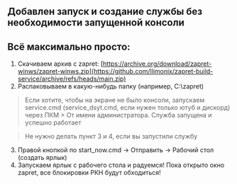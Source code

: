 ## Добавлен запуск и создание службы без необходимости запущенной консоли

## Всё максимально просто:
1. Скачиваем архив с zapret: [https://archive.org/download/zapret-winws/zapret-winws.zip](https://github.com/llimonix/zapret-build-service/archive/refs/heads/main.zip)
2. Распаковываем в какую-нибудь папку (например, C:\zapret)
> Если хотите, чтобы на экране не было консоли, запускаем service.cmd (service_dsyt.cmd, если нужен только ютуб и дискорд) через ПКМ > От имени администратора. Служба запущена и успешно работает 

> Не нужно делать пункт 3 и 4, если вы запустили службу
3. Правой кнопкой по start_now.cmd -> Отправить -> Рабочий стол (создать ярлык)
4. Запускаем ярлык с рабочего стола и радуемся! Пока открыто окно zapret, все блокировки РКН будут обходиться!
